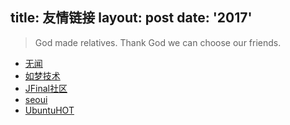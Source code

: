 title: 友情链接
layout: post
date: '2017'
---------

> God made relatives. Thank God we can choose our friends.

* [无闻](https://wuwen.org)
* [如梦技术](http://blog.dreamlu.net)
* [JFinal社区](http://jfinalbbs.com)
* [seoui](http://blog.seoui.com)
* [UbuntuHOT](https://www.ubuntuhot.com)

